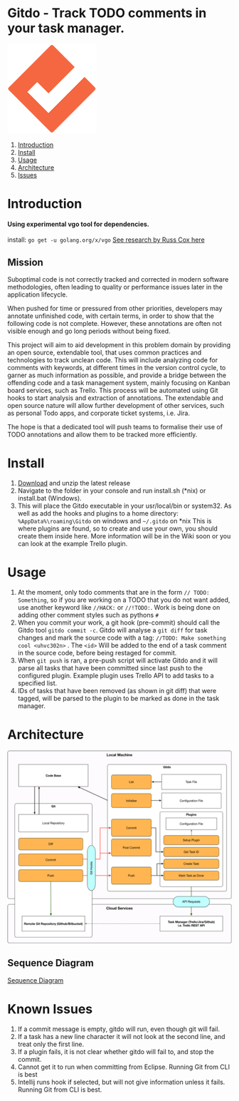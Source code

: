Gitdo - Track TODO comments in your task manager.
=================

![App Icon](./docs/images/Logo.png)

1. [Introduction](#introduction)
1. [Install](#install)
1. [Usage](#usage)
1. [Architecture](#architecture)
1. [Issues](#known-issues)

# Introduction
#### Using experimental vgo tool for dependencies.
install: `go get -u golang.org/x/vgo`
[See research by Russ Cox here](https://research.swtch.com/vgo)

## Mission
Suboptimal code is not correctly tracked and corrected in modern software methodologies, often leading to quality or performance issues later in the application lifecycle.

When pushed for time or pressured from other priorities, developers may annotate unfinished code, with certain terms, in order to show that the following code is not complete. However, these annotations are often not visible enough and go long periods without being fixed.

This project will aim to aid development in this problem domain by providing an open source, extendable tool, that uses common practices and technologies to track unclean code. This will include analyzing code for comments with keywords, at different times in the version control cycle, to garner as much information as possible, and provide a bridge between the offending code and a task management system, mainly focusing on Kanban board services, such as Trello. This process will be automated using Git hooks to start analysis and extraction of annotations. The extendable and open source nature will allow further development of other services, such as personal Todo apps, and corporate ticket systems, i.e. Jira.

The hope is that a dedicated tool will push teams to formalise their use of TODO annotations and allow them to be tracked more efficiently.

# Install
1. [Download](https://github.com/nebloc/Gitdo/releases) and unzip the latest release
1. Navigate to the folder in your console and run install.sh (*nix) or install.bat (Windows).
1. This will place the Gitdo executable in your usr/local/bin or system32. As well as add the hooks and plugins to a home directory: `%AppData%\roaming\Gitdo` on windows and `~/.gitdo` on *nix
This is where plugins are found, so to create and use your own, you should create them inside here. More information will be in the Wiki soon or you can look at the example Trello plugin.

# Usage
1. At the moment, only todo comments that are in the form `// TODO: Something`, so if you are working on a TODO that you do not want added, use another keyword like `//HACK:` or `//!TODO:`. Work is being done on adding other comment styles such as pythons `#`
1. When you commit your work, a git hook (pre-commit) should call the Gitdo tool `gitdo commit -c`. Gitdo will analyse a `git diff` for task changes and mark the source code with a tag: 
`//TODO: Make something cool <uhvc302n>`
. The `<id>` Will be added to the end of a task comment in the source code, before being restaged for commit. 
1. When `git push` is ran, a pre-push script will activate Gitdo and it will parse all tasks that have been committed since last push to the configured plugin. Example plugin uses Trello API to add tasks to a specified list.
1. IDs of tasks that have been removed (as shown in git diff) that were tagged, will be parsed to the plugin to be marked as done in the task manager.

# Architecture
![Architecture design](./docs/images/Architecture.png)

## Sequence Diagram
[Sequence Diagram](./docs/images/SequenceDiagram.png)

# Known Issues
1. If a commit message is empty, gitdo will run, even though git will fail.
1. If a task has a new line character it will not look at the second line, and treat only the first line.
1. If a plugin fails, it is not clear whether gitdo will fail to, and stop the commit.
1. Cannot get it to run when committing from Eclipse. Running Git from CLI is best
1. Intellij runs hook if selected, but will not give information unless it fails. Running Git from CLI is best.
